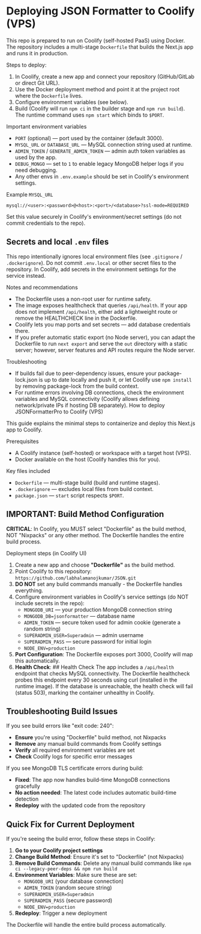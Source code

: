 # Deploying JSON Formatter to Coolify (VPS)

This repo is prepared to run on Coolify (self-hosted PaaS) using Docker. The repository includes a multi-stage `Dockerfile` that builds the Next.js app and runs it in production.

Steps to deploy:

1. In Coolify, create a new app and connect your repository (GitHub/GitLab or direct Git URL).
2. Use the Docker deployment method and point it at the project root where the `Dockerfile` lives.
3. Configure environment variables (see below).
4. Build (Coolify will run `npm ci` in the builder stage and `npm run build`). The runtime command uses `npm start` which binds to `$PORT`.

Important environment variables
- `PORT` (optional) — port used by the container (default 3000).
- `MYSQL_URL` or `DATABASE_URL` — MySQL connection string used at runtime.
- `ADMIN_TOKEN` / `GENERATE_ADMIN_TOKEN` — admin auth token variables as used by the app.
- `DEBUG_MONGO` — set to `1` to enable legacy MongoDB helper logs if you need debugging.
- Any other envs in `.env.example` should be set in Coolify's environment settings.

Example `MYSQL_URL`
```
mysql://<user>:<password>@<host>:<port>/<database>?ssl-mode=REQUIRED
```
Set this value securely in Coolify's environment/secret settings (do not commit credentials to the repo).

Secrets and local `.env` files
--------------------------------
This repo intentionally ignores local environment files (see `.gitignore` / `.dockerignore`).
Do not commit `.env.local` or other secret files to the repository. In Coolify, add secrets in the environment settings for the service instead.

Notes and recommendations
- The Dockerfile uses a non-root user for runtime safety.
- The image exposes healthcheck that queries `/api/health`. If your app does not implement `/api/health`, either add a lightweight route or remove the HEALTHCHECK line in the Dockerfile.
- Coolify lets you map ports and set secrets — add database credentials there.
- If you prefer automatic static export (no Node server), you can adapt the Dockerfile to run `next export` and serve the `out` directory with a static server; however, server features and API routes require the Node server.

Troubleshooting
- If builds fail due to peer-dependency issues, ensure your package-lock.json is up to date locally and push it, or let Coolify use `npm install` by removing package-lock from the build context.
- For runtime errors involving DB connections, check the environment variables and MySQL connectivity (Coolify allows defining network/private IPs if hosting DB separately).
How to deploy JSONFormatterPro to Coolify (VPS)

This guide explains the minimal steps to containerize and deploy this Next.js app to Coolify.

Prerequisites
- A Coolify instance (self-hosted) or workspace with a target host (VPS).
- Docker available on the host (Coolify handles this for you).

Key files included
- `Dockerfile` — multi-stage build (build and runtime stages).
- `.dockerignore` — excludes local files from build context.
- `package.json` — `start` script respects `$PORT`.

## IMPORTANT: Build Method Configuration

**CRITICAL**: In Coolify, you MUST select "Dockerfile" as the build method, NOT "Nixpacks" or any other method. The Dockerfile handles the entire build process.

Deployment steps (in Coolify UI)
1. Create a new app and choose **"Dockerfile"** as the build method.
2. Point Coolify to this repository: `https://github.com/labhalamanojkumar/JSON.git`
3. **DO NOT** set any build commands manually - the Dockerfile handles everything.
4. Configure environment variables in Coolify's service settings (do NOT include secrets in the repo):
   - `MONGODB_URI` — your production MongoDB connection string
   - `MONGODB_DB=jsonformatter` — database name
   - `ADMIN_TOKEN` — secure token used for admin cookie (generate a random string)
   - `SUPERADMIN_USER=Superadmin` — admin username
   - `SUPERADMIN_PASS` — secure password for initial login
   - `NODE_ENV=production`
5. **Port Configuration**: The Dockerfile exposes port 3000, Coolify will map this automatically.
6. **Health Check**: ## Health Check
The app includes a `/api/health` endpoint that checks MySQL connectivity. The Dockerfile healthcheck probes this endpoint every 30 seconds using curl (installed in the runtime image). If the database is unreachable, the health check will fail (status 503), marking the container unhealthy in Coolify.

## Troubleshooting Build Issues

If you see build errors like "exit code: 240":
- **Ensure** you're using "Dockerfile" build method, not Nixpacks
- **Remove** any manual build commands from Coolify settings
- **Verify** all required environment variables are set
- **Check** Coolify logs for specific error messages

If you see MongoDB TLS certificate errors during build:
- **Fixed**: The app now handles build-time MongoDB connections gracefully
- **No action needed**: The latest code includes automatic build-time detection
- **Redeploy** with the updated code from the repository

## Quick Fix for Current Deployment

If you're seeing the build error, follow these steps in Coolify:

1. **Go to your Coolify project settings**
2. **Change Build Method**: Ensure it's set to "Dockerfile" (not Nixpacks)
3. **Remove Build Commands**: Delete any manual build commands like `npm ci --legacy-peer-deps && npm run build`
4. **Environment Variables**: Make sure these are set:
   - `MONGODB_URI` (your database connection)
   - `ADMIN_TOKEN` (random secure string)
   - `SUPERADMIN_USER=Superadmin`
   - `SUPERADMIN_PASS` (secure password)
   - `NODE_ENV=production`
5. **Redeploy**: Trigger a new deployment

The Dockerfile will handle the entire build process automatically.
